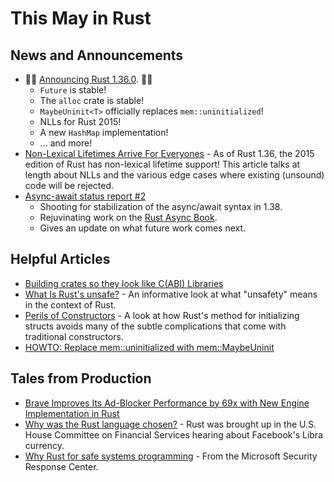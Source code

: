 # This May in Rust

## News and Announcements

* 🎈🎉 [Announcing Rust 1.36.0](https://blog.rust-lang.org/2019/07/04/Rust-1.36.0.html). 🎉🎈
  * `Future` is stable!
  * The `alloc` crate is stable!
  * `MaybeUninit<T>` officially replaces `mem::uninitialized`!
  * NLLs for Rust 2015!
  * A new `HashMap` implementation!
  * ... and more!
* [Non-Lexical Lifetimes Arrive For Everyones](http://blog.pnkfx.org/blog/2019/06/26/breaking-news-non-lexical-lifetimes-arrives-for-everyone/) - As of Rust 1.36, the 2015 edition of Rust has non-lexical lifetime support! This article talks at length about NLLs and the various edge cases where existing (unsound) code will be rejected.
* [Async-await status report #2](http://smallcultfollowing.com/babysteps/blog/2019/07/08/async-await-status-report-2/)
  * Shooting for stabilization of the async/await syntax in 1.38.
  * Rejuvinating work on the [Rust Async Book](https://rust-lang.github.io/async-book/index.html).
  * Gives an update on what future work comes next.

## Helpful Articles

* [Building crates so they look like C(ABI) Libraries](https://dev.to/luzero/building-crates-so-they-look-like-c-abi-libraries-1ibn)
* [What Is Rust's unsafe?](https://nora.codes/post/what-is-rusts-unsafe/) - An informative look at what "unsafety" means in the context of Rust.
* [Perils of Constructors](https://matklad.github.io/2019/07/16/perils-of-constructors.html) - A look at how Rust's method for initializing structs avoids many of the subtle complications that come with traditional constructors.
* [HOWTO: Replace mem::uninitialized with mem::MaybeUninit](https://www.reddit.com/r/rust/comments/cefgec/howto_replace_memuninitialized_with_memmaybeuninit/)

## Tales from Production

* [Brave Improves Its Ad-Blocker Performance by 69x with New Engine Implementation in Rust](https://brave.com/improved-ad-blocker-performance/)
* [Why was the Rust language chosen?](https://www.c-span.org/video/?c4808083/rust-language-chosen) - Rust was brought up in the U.S. House Committee on Financial Services hearing about Facebook's Libra currency.
* [Why Rust for safe systems programming](https://msrc-blog.microsoft.com/2019/07/22/why-rust-for-safe-systems-programming/) - From the Microsoft Security Response Center.
